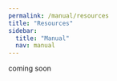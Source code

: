 ```yaml
---
permalink: /manual/resources
title: "Resources"
sidebar:
  title: "Manual"
  nav: manual
---
```


coming soon